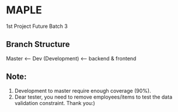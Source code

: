 # MAPLE
1st Project Future Batch 3

## Branch Structure
Master <-- Dev (Development) <-- backend & frontend

## Note:
1. Development to master require enough coverage (90%).
2. Dear tester, you need to remove employees/items to test the data validation constraint. Thank you:)
